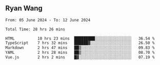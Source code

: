 ## Ryan Wang

<!--START_SECTION:waka-->

```txt
From: 05 June 2024 - To: 12 June 2024

Total Time: 28 hrs 26 mins

HTML          10 hrs 23 mins  █████████░░░░░░░░░░░░░░░░   36.54 %
TypeScript    7 hrs 32 mins   ██████▓░░░░░░░░░░░░░░░░░░   26.50 %
Markdown      2 hrs 47 mins   ██▒░░░░░░░░░░░░░░░░░░░░░░   09.83 %
YAML          2 hrs 28 mins   ██▒░░░░░░░░░░░░░░░░░░░░░░   08.70 %
Vue.js        2 hrs 2 mins    █▓░░░░░░░░░░░░░░░░░░░░░░░   07.19 %
```

<!--END_SECTION:waka-->
